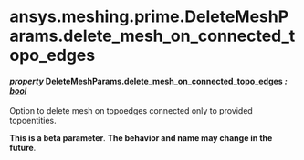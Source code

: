 # ansys.meshing.prime.DeleteMeshParams.delete_mesh_on_connected_topo_edges



#### *property* DeleteMeshParams.delete_mesh_on_connected_topo_edges *: [bool](https://docs.python.org/3.11/library/functions.html#bool)*

Option to delete mesh on topoedges connected only to provided topoentities.

**This is a beta parameter**. **The behavior and name may change in the future**.

<!-- !! processed by numpydoc !! -->
